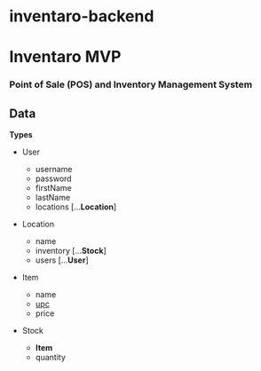 # inventaro-backend

# Inventaro MVP
### Point of Sale (POS) and Inventory Management System

<!--
Skyler Scribbles



-->


## Data

**Types**

- User
  - username
  - password
  - firstName
  - lastName
  - locations [...**Location**]

- Location
  - name
  - inventory [...**Stock**]
  - users [...**User**]

- Item
  - name
  - [upc](https://en.wikipedia.org/wiki/Universal_Product_Code)
  - price

- Stock
  - **Item**
  - quantity

<!-- 
NEEDLESS

**Structure**

Base queries

- U

- User's Locations
    - [...User] -> [...Location]

- Location's Users
    [...Location] -> [...User]

- Items -->